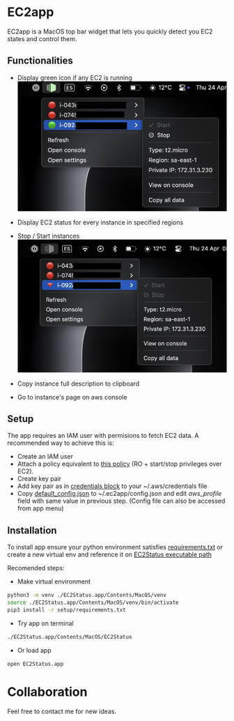 # EC2app 

EC2app is a MacOS top bar widget that lets you quickly detect you EC2 states and control them.




## Functionalities

- Display green icon if any EC2 is running
![image](./img/screenshots/on.png)

- Display EC2 status for every instance in specified regions
- Stop / Start instances
![image](./img/screenshots/off.png)
- Copy instance full description to clipboard
- Go to instance's page on aws console


## Setup
The app requires an IAM user with permisions to fetch EC2 data. A recommended way to achieve this is:
- Create an IAM user 
- Attach a policy equivalent to [this policy](./setup/policy.json) (RO + start/stop privileges over EC2).
- Create key pair
- Add key pair as in [credentials block](./setup/credentials) to your ~/.aws/credentials file
- Copy [default_config.json](./EC2Status.app/Contents/config/defaults_config.json) to ~/.ec2app/config.json and edit _aws_profile_ field with same value in previous step. (Config file can also be accessed from app menu)



## Installation
To install app ensure your python environment satisfies [requirements.txt](./setup/requirements.txt) or create a new virtual env and reference it on [EC2Status executable path](EC2Status.app/Contents/MacOS/EC2Status)

Recomended steps:

- Make virtual environment
```sh
python3 -m venv ./EC2Status.app/Contents/MacOS/venv
source ./EC2Status.app/Contents/MacOS/venv/bin/activate
pip3 install -r setup/requirements.txt
```


- Try app on terminal
```bash
./EC2Status.app/Contents/MacOS/EC2Status
```

- Or load app
```bash
open EC2Status.app
```

# Collaboration
Feel free to contact me for new ideas.
